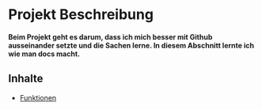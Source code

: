 # Projekt Beschreibung
#### Beim Projekt geht es darum, dass ich mich besser mit Github ausseinander setzte und die Sachen lerne. In diesem Abschnitt lernte ich wie man docs macht.
## Inhalte
- [Funktionen](docs/features.md)
